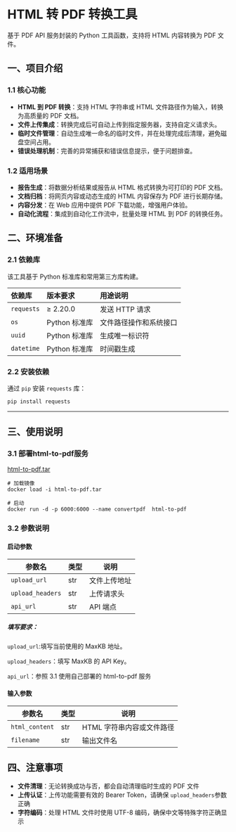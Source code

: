 # HTML 转 PDF 转换工具

基于 PDF API 服务封装的 Python 工具函数，支持将 HTML 内容转换为 PDF 文件。

## 一、项目介绍

### 1.1 核心功能

- **HTML 到 PDF 转换**：支持 HTML 字符串或 HTML 文件路径作为输入，转换为高质量的 PDF 文档。
- **文件上传集成**：转换完成后可自动上传到指定服务器，支持自定义请求头。
- **临时文件管理**：自动生成唯一命名的临时文件，并在处理完成后清理，避免磁盘空间占用。
- **错误处理机制**：完善的异常捕获和错误信息提示，便于问题排查。

### 1.2 适用场景

- **报告生成**：将数据分析结果或报告从 HTML 格式转换为可打印的 PDF 文档。
- **文档归档**：将网页内容或动态生成的 HTML 内容保存为 PDF 进行长期存储。
- **内容分发**：在 Web 应用中提供 PDF 下载功能，增强用户体验。
- **自动化流程**：集成到自动化工作流中，批量处理 HTML 到 PDF 的转换任务。

## 二、环境准备

### 2.1 依赖库

该工具基于 Python 标准库和常用第三方库构建。

| 依赖库     | 版本要求      | 用途说明               |
| :--------- | :------------ | :--------------------- |
| `requests` | ≥ 2.20.0      | 发送 HTTP 请求         |
| `os`       | Python 标准库 | 文件路径操作和系统接口 |
| `uuid`     | Python 标准库 | 生成唯一标识符         |
| `datetime` | Python 标准库 | 时间戳生成             |

### 2.2 安装依赖

通过 `pip` 安装 `requests` 库：

```bash
pip install requests
```

------

## 三、使用说明

### 3.1 部署html-to-pdf服务

[html-to-pdf.tar](registry.cn-hangzhou.aliyuncs.com/functions_mk/html-to-pdf:latest)

```linux
# 加载镜像
docker load -i html-to-pdf.tar

# 启动
docker run -d -p 6000:6000 --name convertpdf  html-to-pdf
```

### 3.2 参数说明

#### 启动参数

| 参数名           | 类型 | 说明         |
| ---------------- | ---- | ------------ |
| `upload_url`     | str  | 文件上传地址 |
| `upload_headers` | str  | 上传请求头   |
| `api_url`        | str  | API 端点     |

##### 填写要求：

`upload_url`:填写当前使用的 MaxKB 地址。

`upload_headers`：填写 MaxKB 的 API Key。

`api_url`：参照 3.1 使用自己部署的 html-to-pdf 服务

#### 输入参数

| 参数名         | 类型 | 说明                      |
| -------------- | ---- | ------------------------- |
| `html_content` | str  | HTML 字符串内容或文件路径 |
| `filename`     | str  | 输出文件名                |

## 四、注意事项

- **文件清理**：无论转换成功与否，都会自动清理临时生成的 PDF 文件
- **上传认证**：上传功能需要有效的 Bearer Token，请确保 `upload_headers`参数正确
- **字符编码**：处理 HTML 文件时使用 UTF-8 编码，确保中文等特殊字符正确显示
